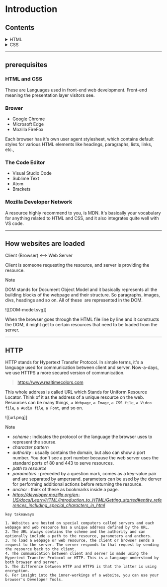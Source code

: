 
# Introduction
## Contents

<details>
	<summary>HTML</summary>
		<ol>
			<li>How websites are loaded ?</li>
			<li>What is HTML</li>
			<li>Let's create an HTML file</li>
			<li>HTML Elements & Tags</li>
			<li>Inline vs. Block-Level Elements</li>
			<li>The div element</li>
			<li>Text-Related elements</li>
			<li>Separating Content with Breaks</li>
			<li>Using Lists</li>
			<li>Working with Images</li>
			<li>Using Forms & Buttons</li>
			<li>Displaying Tabular Data With Tables</li>
			<li>HTML5 Sematic Elements</li>
		</ol>
</details>
<details>
	<summary>CSS</summary>
	<ol>
		<li> What is CSS?</li>
		<li> Adding CSS to an HTML page</li>
		<li> Using CSS selectors</li>
		<li> Working with Color in CSS</li>
		<li> Let's Discover the CSS Units</li>
		<li> Styling Text with CSS</li>
		<li> Setting Dimensions in CSS</li>
		<li> The CSS Box Model</li>
		<li> Working with Borders in CSS</li>
		<li> Using the display property in CSS</li>
		<li> Styling Lists in CSS</li>
		<li> Positioning Elements in CSS</li>
		<li>Styling Backgrounds in CSS</li>
		<li>Building Layouts with Flexbox and CSS Grid</li>
		<li>Working with Media Queries For Creating Responsive Websites</li>
	</ol>
</details>

---
## prerequisites

### HTML and CSS

These are Languages used in front-end web development. Front-end meaning the presentation layer visitors see.
### Brower

+ Google Chrome
+ Microsoft Edge
+ Mozilla FireFox

Each browser has it's own user agent stylesheet, which contains default styles for various HTML elements like headings, paragraphs, lists, links, etc.,
### The Code Editor

+ Visual Studio Code
+ Sublime Text
+ Atom
+ Brackets
### Mozilla Developer Network

A resource highly recommend to you, is MDN.
It's basically your vocabulary for anything related to HTML and CSS, and it also integrates quite well with VS code.

---
## How websites are loaded

Client (Browser) <--> Web Server

Client is someone requesting the resource, and server is providing the resource.

> [!NOTE]
> DOM stands for Document Object Model and it basically represents all the building blocks of the webpage and their structure. So paragraphs, images, divs, headings and so on. All of these  are represented in the DOM.

![[DOM-model.svg]]

When the browser goes through the HTML file line by line and it constructs the DOM, it might get to certain resources that need to be loaded from the server.

---
## HTTP

HTTP stands for Hypertext Transfer Protocol. In simple terms, it's a language used for communication between client and server.
Now-a-days, we use HTTPS a more secured version of communication. 

> https://www.realtimecolors.com

This whole address is called URL which Stands for Uniform Resource Locator. Think of it as the address of a unique resource on the web.
Resources can be many things, `a Webpage`, `a Image`, `a CSS file`, `a Video file`, `a Audio file`, `a Font`, and so on.

![[url.png]]

>[!NOTE]
>+ *scheme* : indicates the protocol or the language the browser uses to represent the sourse.
>+ *character pattern*
>+ *authority* : usually contains the domain, but also can show a port number. You don't see a port number because the web server uses the standard ports of 80 and 443 to serve resources.
>+ *path to resource*
>+ *parameters* : preceded by a question mark, comes as a key-value pair and are separated by ampersand. parameters can be used by the derver for performing additional actions before returning the resource.
>+ *anchor* : think of these as bookmarks inside a page.
>+ _https://developer.mozilla.org/en-US/docs/Learn/HTML/Introduction_to_HTML/Getting_started#entity_references_including_special_characters_in_html_

```
key takeaways

1. Websites are hosted on special computers called servers and each webpage and web resource has a unique address defined by the URL.
2. The URL always contains the scheme and the authority and can optionally include a path to the resource, parameters and anchors.
3. To load a webpage or web resource, the client or browser sends a request to the server. The server responds to that request by sending the resource back to the client.
4. The communication between client and server is made using the Hypertext Transfer Protocol or HTTP. This is a language understood by both browser and server.
5. The difference between HTTP and HTTPS is that the latter is using encryption.
6. For insight into the inner-workings of a website, you can use your browser's Developer Tools.
```

